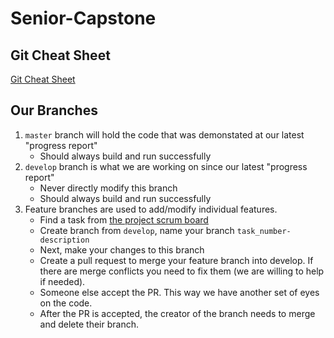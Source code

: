 # Senior-Capstone

## Git Cheat Sheet
[Git Cheat Sheet](https://education.github.com/git-cheat-sheet-education.pdf)

## Our Branches
1. `master` branch will hold the code that was demonstated at our latest "progress report"
    - Should always build and run successfully
1. `develop` branch is what we are working on since our latest "progress report"
    - Never directly modify this branch
    - Should always build and run successfully
1. Feature branches are used to add/modify individual features.
    - Find a task from [the project scrum board](https://github.com/509maddy/Senior-Capstone/projects/1)
    - Create branch from `develop`, name your branch `task_number-description`
    - Next, make your changes to this branch
    - Create a pull request to merge your feature branch into develop. If there are merge conflicts you need to fix them (we are willing to help if needed). 
    - Someone else accept the PR. This way we have another set of eyes on the code.
    - After the PR is accepted, the creator of the branch needs to merge and delete their branch.
